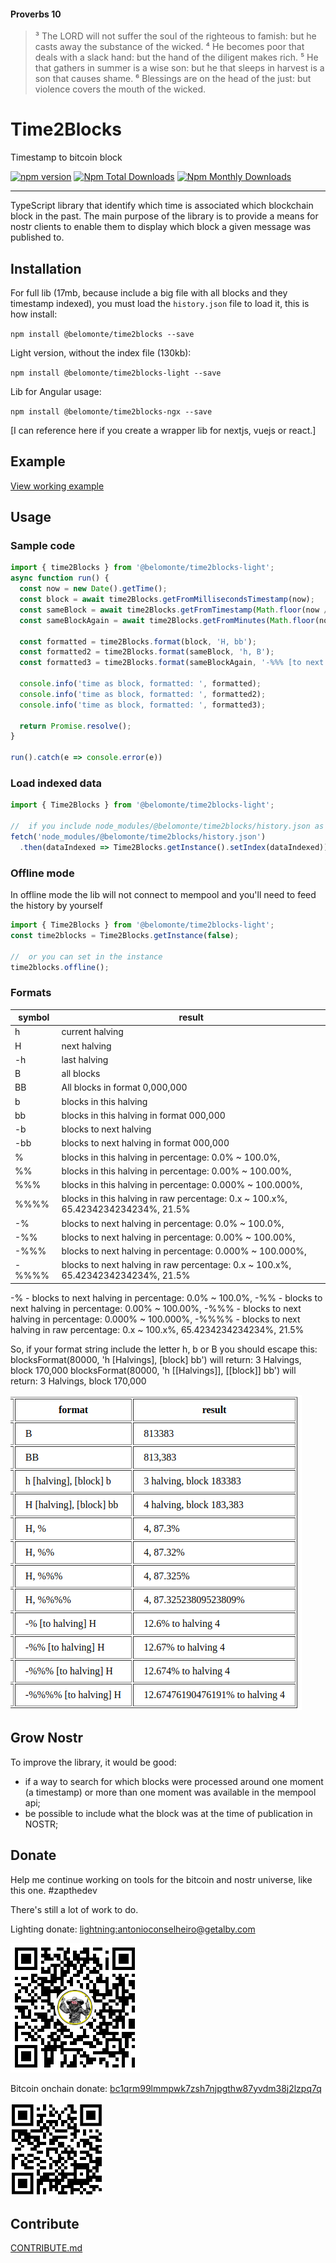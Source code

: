 #### Proverbs 10
> ³ The LORD will not suffer the soul of the righteous to famish: but he casts away the substance of the wicked.
> ⁴ He becomes poor that deals with a slack hand: but the hand of the diligent makes rich.
> ⁵ He that gathers in summer is a wise son: but he that sleeps in harvest is a son that causes shame.
> ⁶ Blessings are on the head of the just: but violence covers the mouth of the wicked. 

# Time2Blocks
Timestamp to bitcoin block

[![npm version](https://badge.fury.io/js/@belomonte%2Ftime2blocks.svg)](https://github.com/antonioconselheiro/time2blocks)
[![Npm Total Downloads](https://img.shields.io/npm/dt/@belomonte/time2blocks.svg)](https://github.com/antonioconselheiro/time2blocks)
[![Npm Monthly Downloads](https://img.shields.io/npm/dm/@belomonte/time2blocks.svg)](https://github.com/antonioconselheiro/time2blocks)

_____

TypeScript library that identify which time is associated which blockchain block in the past.
The main purpose of the library is to provide a means for nostr clients to enable them to display which block a given message was published to.

## Installation

For full lib (17mb, because include a big file with all blocks and they timestamp indexed), you must load the ```history.json``` file to load it, this is how install:

```npm install @belomonte/time2blocks --save```

Light version, without the index file (130kb):

```npm install @belomonte/time2blocks-light --save```

Lib for Angular usage:

```npm install @belomonte/time2blocks-ngx --save```

[I can reference here if you create a wrapper lib for nextjs, vuejs or react.]

## Example
[View working example](https://antonioconselheiro.github.io/time2blocks-ngx/)

## Usage
### Sample code
```typescript
import { time2Blocks } from '@belomonte/time2blocks-light';
async function run() {
  const now = new Date().getTime();
  const block = await time2Blocks.getFromMillisecondsTimestamp(now);
  const sameBlock = await time2Blocks.getFromTimestamp(Math.floor(now / 1000));
  const sameBlockAgain = await time2Blocks.getFromMinutes(Math.floor(now / 60_000));

  const formatted = time2Blocks.format(block, 'H, bb');
  const formatted2 = time2Blocks.format(sameBlock, 'h, B');
  const formatted3 = time2Blocks.format(sameBlockAgain, '-%%% [to next halving]');

  console.info('time as block, formatted: ', formatted);
  console.info('time as block, formatted: ', formatted2);
  console.info('time as block, formatted: ', formatted3);

  return Promise.resolve();
}

run().catch(e => console.error(e))
```

### Load indexed data
```typescript
import { Time2Blocks } from '@belomonte/time2blocks-light';

//  if you include node_modules/@belomonte/time2blocks/history.json as a project asset
fetch('node_modules/@belomonte/time2blocks/history.json')
  .then(dataIndexed => Time2Blocks.getInstance().setIndex(dataIndexed))
```

### Offline mode
In offline mode the lib will not connect to mempool and you'll need to feed the history by yourself

```typescript
import { Time2Blocks } from '@belomonte/time2blocks-light';
const time2blocks = Time2Blocks.getInstance(false);

//  or you can set in the instance
time2blocks.offline();

```

### Formats
| symbol | result |
|--------|--------|
| h | current halving |
| H | next halving |
| -h | last halving
| B | all blocks
| BB | All blocks in format 0,000,000
| b | blocks in this halving
| bb | blocks in this halving in format 000,000
| -b | blocks to next halving
| -bb | blocks to next halving in format 000,000
| % | blocks in this halving in percentage: 0.0% ~ 100.0%,
| %% | blocks in this halving in percentage: 0.00% ~ 100.00%,
| %%% | blocks in this halving in percentage: 0.000% ~ 100.000%,
| %%%% | blocks in this halving in raw percentage: 0.x ~ 100.x%, 65.4234234234234%, 21.5%
| -% | blocks to next halving in percentage: 0.0% ~ 100.0%,
| -%% | blocks to next halving in percentage: 0.00% ~ 100.00%,
| -%%% | blocks to next halving in percentage: 0.000% ~ 100.000%,
| -%%%% | blocks to next halving in raw percentage: 0.x ~ 100.x%, 65.4234234234234%, 21.5%

-% - blocks to next halving in percentage: 0.0% ~ 100.0%, 
-%% - blocks to next halving in percentage: 0.00% ~ 100.00%, 
-%%% - blocks to next halving in percentage: 0.000% ~ 100.000%, 
-%%%% - blocks to next halving in raw percentage: 0.x ~ 100.x%, 65.4234234234234%, 21.5%

So, if your format string include the letter h, b or B you should escape this:
blocksFormat(80000, 'h [Halvings], [block] bb') will return: 3 Halvings, block 170,000
blocksFormat(80000, 'h [[Halvings]], [[block]] bb') will return: 3 Halvings, block 170,000

![formats](https://raw.githubusercontent.com/antonioconselheiro/time2blocks/master/imgs/time2blocks.png)


## Grow Nostr
To improve the library, it would be good:
 - if a way to search for which blocks were processed around one moment (a timestamp) or more than one moment was available in the mempool api;
 - be possible to include what the block was at the time of publication in NOSTR;

## Donate
Help me continue working on tools for the bitcoin and nostr universe, like this one. #zapthedev

There's still a lot of work to do.

Lighting donate: <a href="lightning:antonioconselheiro@getalby.com">lightning:antonioconselheiro@getalby.com</a>

![zap me](https://raw.githubusercontent.com/antonioconselheiro/antonioconselheiro/main/img/qrcode-wallet-lighting.png)

Bitcoin onchain donate: <a href="bitcoin:bc1qrm99lmmpwk7zsh7njpgthw87yvdm38j2lzpq7q">bc1qrm99lmmpwk7zsh7njpgthw87yvdm38j2lzpq7q</a>

![zap me](https://raw.githubusercontent.com/antonioconselheiro/antonioconselheiro/main/img/qrcode-wallet-bitcoin.png)

## Contribute
[CONTRIBUTE.md](./CONTRIBUTE.md)
